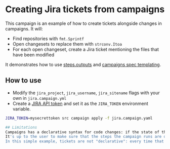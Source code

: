 # Creating Jira tickets from campaigns
This campaign is an example of how to create tickets alongside changes in campaigns.
It will:

- Find repositories with `fmt.Sprintf`
- Open changesets to replace them with `strconv.Itoa`
- For each open changeset, create a Jira ticket mentioning the files that have been modified

It demonstrates how to use [steps.outputs](https://docs.sourcegraph.com/campaigns/references/campaign_spec_yaml_reference#steps-outputs) and [campaigns spec templating](https://docs.sourcegraph.com/campaigns/references/campaign_spec_templating).

## How to use
- Modify the `jira_project`, `jira_username`, `jira_sitename` flags with your own in `jira.campaign.yml`
- Create a [JIRA API token](https://developer.atlassian.com/cloud/jira/platform/basic-auth-for-rest-apis/) and set it as the `JIRA_TOKEN` environment variable.

```bash
JIRA_TOKEN=mysecrettoken src campaign apply -f jira.campaign.yaml

## Limitations
Campaigns has a declarative syntax for code changes: if the state of the codebase has not changed between two runs, there will be no additional changesets created.
It's up to the user to make sure that the steps the campaign runs are declarative.
In this simple example, tickets are not "declarative": every time that the campaign runs, and changesets are created or updated, a new ticket will be created (instead of tickets being updated).
